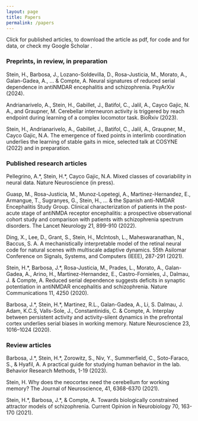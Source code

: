 ```yaml
---
layout: page
title: Papers
permalink: /papers
---
```


Click <i class="fa fa-lock"></i> for published articles, <i class="fa fa-unlock"></i> to download the article as pdf,  <i class="fa fa-terminal"></i> for code and <i class="fa fa-table"></i> for data, or check my Google Scholar [<i class="fab fa-google-scholar"></i>](https://scholar.google.es/citations?user=dBrsOCMAAAAJ&hl=en).


### Preprints, in review, in preparation

Stein, H., Barbosa, J., Lozano-Soldevilla, D., Rosa-Justicia, M., Morato, A., Galan-Gadea, A., … & Compte, A. Neural signatures of reduced serial dependence in antiNMDAR encephalitis and schizophrenia. PsyArXiv (2024).

Andrianarivelo, A., Stein, H., Gabillet, J., Batifol, C., Jalil, A., Cayco Gajic, N. A., and Graupner, M. Cerebellar interneuron activity is triggered by reach endpoint during learning of a complex locomotor task. BioRxiv (2023).

Stein, H., Andrianarivelo, A., Gabillet, J., Batifol, C., Jalil, A., Graupner, M., Cayco Gajic, N.A. The emergence of fixed points in interlimb coordination underlies the learning of stable gaits in mice, selected talk at COSYNE (2022) and in preparation.


### Published research articles

Pellegrino, A.\*, Stein, H.\*, Cayco Gajic, N.A. Mixed classes of covariability in neural data. Nature Neuroscience (in press).

Guasp, M., Rosa-Justicia, M., Munoz-Lopetegi, A., Martinez-Hernandez, E., Armangue, T., Sugranyes, G., Stein, H., ... & the Spanish anti-NMDAR Encephalitis Study Group. Clinical characterization of patients in the post-acute stage of antiNMDA receptor encephalitis: a prospective observational cohort study and comparison with patients with schizophrenia spectrum disorders. The Lancet Neurology 21, 899-910 (2022).

Ding, X., Lee, D., Grant, S., Stein, H., McIntosh, L., Maheswaranathan, N., Baccus, S. A. A mechanistically interpretable model of the retinal neural code for natural scenes with multiscale adaptive dynamics. 55th Asilomar Conference on Signals, Systems, and Computers (IEEE), 287-291 (2021).

Stein, H.\*, Barbosa, J.\*, Rosa-Justicia, M., Prades, L., Morato, A., Galan-Gadea, A., Arino, H., Martinez-Hernandez, E., Castro-Fornieles, J., Dalmau, J. & Compte, A. Reduced serial dependence suggests deficits in synaptic potentiation in antiNMDAR encephalitis and schizophrenia. Nature Communications 11, 4250 (2020).

Barbosa, J.\*, Stein, H.\*, Martinez, R.L., Galan-Gadea, A., Li, S. Dalmau, J. Adam, K.C.S, Valls-Sole, J., Constantinidis, C. & Compte, A. Interplay between persistent activity and activity-silent dynamics in the prefrontal cortex underlies serial biases in working memory. Nature Neuroscience 23, 1016–1024 (2020).

### Review articles

Barbosa, J.\*, Stein, H.\*, Zorowitz, S., Niv, Y., Summerfield, C., Soto-Faraco, S., & Hyafil, A. A practical guide for studying human behavior in the lab. Behavior Research Methods, 1-19 (2023).

Stein, H. Why does the neocortex need the cerebellum for working memory? The Journal of Neuroscience, 41, 6368-6370 (2021).

Stein, H.\*, Barbosa, J.\*, & Compte, A. Towards biologically constrained attractor models of schizophrenia. Current Opinion in Neurobiology 70, 163-170 (2021).
